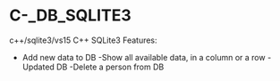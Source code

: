 # C-_DB_SQLITE3
c++/sqlite3/vs15
C++ SQLite3
Features:
- Add new data to DB
-Show all available data, in a column or  a row
-Updated DB
-Delete a person from DB
